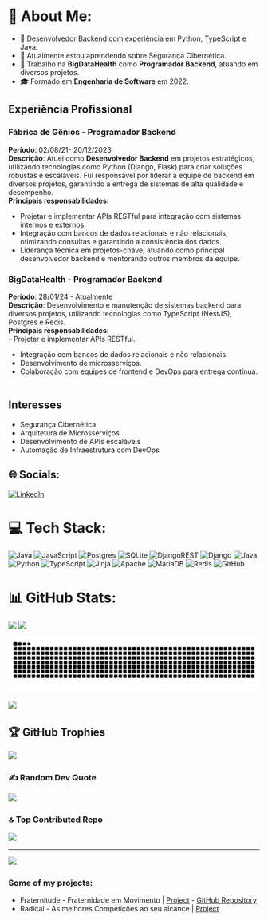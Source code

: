 # 💫 About Me:
- 🚀 Desenvolvedor Backend com experiência em Python, TypeScript e Java.<br>
- 🌱 Atualmente estou aprendendo sobre Segurança Cibernética.<br>
- 💼 Trabalho na **BigDataHealth** como **Programador Backend**, atuando em diversos projetos.<br>
- 🎓 Formado em **Engenharia de Software** em 2022.<br>

## Experiência Profissional<br>
### **Fábrica de Gênios** - Programador Backend<br>
**Período**: 02/08/21- 20/12/2023<br>
**Descrição**: Atuei como **Desenvolvedor Backend** em projetos estratégicos, utilizando tecnologias como Python (Django, Flask) para criar soluções robustas e escaláveis. Fui responsável por liderar a equipe de backend em diversos projetos, garantindo a entrega de sistemas de alta qualidade e desempenho.<br>
**Principais responsabilidades**:<br>  
- Projetar e implementar APIs RESTful para integração com sistemas internos e externos.<br> 
- Integração com bancos de dados relacionais e não relacionais, otimizando consultas e garantindo a consistência dos dados.<br>
- Liderança técnica em projetos-chave, atuando como principal desenvolvedor backend e mentorando outros membros da equipe.<br>

### **BigDataHealth** - Programador Backend<br>
**Período**: 28/01/24 - Atualmente<br>
**Descrição**: Desenvolvimento e manutenção de sistemas backend para diversos projetos, utilizando tecnologias como TypeScript (NestJS), Postgres e Redis.<br>
**Principais responsabilidades**:<br>  - Projetar e implementar APIs RESTful.<br> 
- Integração com bancos de dados relacionais e não relacionais.<br>
- Desenvolvimento de microsserviços.<br>
- Colaboração com equipes de frontend e DevOps para entrega contínua.<br><br>

## Interesses<br>
- Segurança Cibernética<br>
- Arquitetura de Microsserviços<br>
- Desenvolvimento de APIs escaláveis<br>
- Automação de Infraestrutura com DevOps


## 🌐 Socials:
[![LinkedIn](https://img.shields.io/badge/LinkedIn-%230077B5.svg?logo=linkedin&logoColor=white)](https://linkedin.com/in/eduardo-henrique-sousa-rocha-da-silva-a29a021b4) 

# 💻 Tech Stack:
![Java](https://img.shields.io/badge/java-%23ED8B00.svg?style=for-the-badge&logo=openjdk&logoColor=white) ![JavaScript](https://img.shields.io/badge/javascript-%23323330.svg?style=for-the-badge&logo=javascript&logoColor=%23F7DF1E) ![Postgres](https://img.shields.io/badge/postgres-%23316192.svg?style=for-the-badge&logo=postgresql&logoColor=white) ![SQLite](https://img.shields.io/badge/sqlite-%2307405e.svg?style=for-the-badge&logo=sqlite&logoColor=white) ![DjangoREST](https://img.shields.io/badge/DJANGO-REST-ff1709?style=for-the-badge&logo=django&logoColor=white&color=ff1709&labelColor=gray) ![Django](https://img.shields.io/badge/django-%23092E20.svg?style=for-the-badge&logo=django&logoColor=white) ![Java](https://img.shields.io/badge/java-%23ED8B00.svg?style=for-the-badge&logo=openjdk&logoColor=white) ![Python](https://img.shields.io/badge/python-3670A0?style=for-the-badge&logo=python&logoColor=ffdd54) ![TypeScript](https://img.shields.io/badge/typescript-%23007ACC.svg?style=for-the-badge&logo=typescript&logoColor=white) ![Jinja](https://img.shields.io/badge/jinja-white.svg?style=for-the-badge&logo=jinja&logoColor=black) ![Apache](https://img.shields.io/badge/apache-%23D42029.svg?style=for-the-badge&logo=apache&logoColor=white) ![MariaDB](https://img.shields.io/badge/MariaDB-003545?style=for-the-badge&logo=mariadb&logoColor=white) ![Redis](https://img.shields.io/badge/redis-%23DD0031.svg?style=for-the-badge&logo=redis&logoColor=white) ![GitHub](https://img.shields.io/badge/github-%23121011.svg?style=for-the-badge&logo=github&logoColor=white)
# 📊 GitHub Stats:
![](https://github-readme-stats.vercel.app/api?username=eduardoh03&theme=dark&hide_border=false&include_all_commits=false&count_private=false)
![](https://nirzak-streak-stats.vercel.app/?user=eduardoh03&theme=dark&hide_border=false)<br/>

![Snake animation](https://github.com/eduardoh03/eduardoh03/blob/output/github-contribution-grid-snake-dark.svg)<br/>

![](https://github-readme-stats.vercel.app/api/top-langs/?username=eduardoh03&theme=dark&hide_border=false&include_all_commits=false&count_private=false&layout=compact)

## 🏆 GitHub Trophies
![](https://github-profile-trophy.vercel.app/?username=eduardoh03&theme=radical&no-frame=false&no-bg=true&margin-w=4)

### ✍️ Random Dev Quote
![](https://quotes-github-readme.vercel.app/api?type=horizontal&theme=radical)

### 🔝 Top Contributed Repo
![](https://github-contributor-stats.vercel.app/api?username=eduardoh03&limit=5&theme=dark&combine_all_yearly_contributions=true)

---
[![](https://visitcount.itsvg.in/api?id=eduardoh03&icon=0&color=0)](https://visitcount.itsvg.in)


<!-- Proudly created with GPRM ( https://gprm.itsvg.in ) -->
### Some of my projects:    
  
  * Fraternitude - Fraternidade em Movimento | [Project](http://fraternitude.herokuapp.com) - [GitHub Repository](https://github.com/Projeto-ONGS/fraternitude)
  * Radical - As melhores Competições ao seu alcance | [Project](http://radical.hiveble.com)
<!--
**eduardoh03/eduardoh03** is a ✨ _special_ ✨ repository because its `README.md` (this file) appears on your GitHub profile.

Here are some ideas to get you started:

- 🔭 I’m currently working on ...
- 🌱 I’m currently learning ...
- 👯 I’m looking to collaborate on ...
- 🤔 I’m looking for help with ...
- 💬 Ask me about ...
- 📫 How to reach me: ...
- 😄 Pronouns: ...
- ⚡ Fun fact: ...
-->
